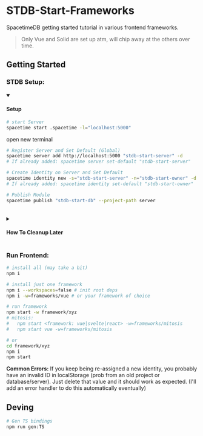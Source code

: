 # STDB-Start-Frameworks
SpacetimeDB getting started tutorial in various frontend frameworks.

> Only Vue and Solid are set up atm, will chip away at the others over time.

<!-- 
  NOTE: 
    i wonder if it makes sense to use a local .spacetime/
    directory for developing. Sandboxed from other projects
    and easy to test from scratch (just delete & regen).
    I'll give it a shot just to try it and see how it goes.
-->

## Getting Started

### STDB Setup:

<details open>
<summary> <h4>Setup</h4> </summary>

<!--
  My goal for this set up is not to merely be as simple as possible (ie scripting it away). Rather, its to introduce
  people to the general aspects of managing a server and identity in STDB (primarily creation and cleanup). 
-->

```sh
# start Server
spacetime start .spacetime -l="localhost:5000" 
```

open new terminal 

```sh
# Register Server and Set Default (Global)
spacetime server add http://localhost:5000 "stdb-start-server" -d
# If already added: spacetime server set-default "stdb-start-server"

# Create Identity on Server and Set Default
spacetime identity new -s="stdb-start-server" -n="stdb-start-owner" -d --no-email
# If already added: spacetime identity set-default "stdb-start-owner"

# Publish Module
spacetime publish "stdb-start-db" --project-path server
```
</details>

<br/>

<details>
<summary> <h4>How To Cleanup Later</h4> </summary>

```sh
# Because .spacetime was generated locally, 
# you could just delete that directory without side effects (a nuclear solution). 
# Here is the precision-method:
spacetime delete "stdb-start-db" -s="stdb-start-server" -i="stdb-start-owner" --force
spacetime identity remove "stdb-start-owner"
```
</details>


### Run Frontend:
```sh
# install all (may take a bit)
npm i

# install just one framework
npm i --workspaces=false # init root deps
npm i -w=frameworks/vue # or your framework of choice

# run framework
npm start -w framework/xyz
# mitosis:
#   npm start <framework: vue|svelte|react> -w=frameworks/mitosis
#   npm start vue -w=frameworks/mitosis

# or
cd framework/xyz 
npm i 
npm start
```

**Common Errors:**
If you keep being re-assigned a new identity, you probably have an invalid ID in localStorage (prob from an old project or database/server). Just delete that value and it should work as expected. (I'll add an error handler to do this automatically eventually)  


## Deving
```sh
# Gen TS bindings
npm run gen:TS
```
